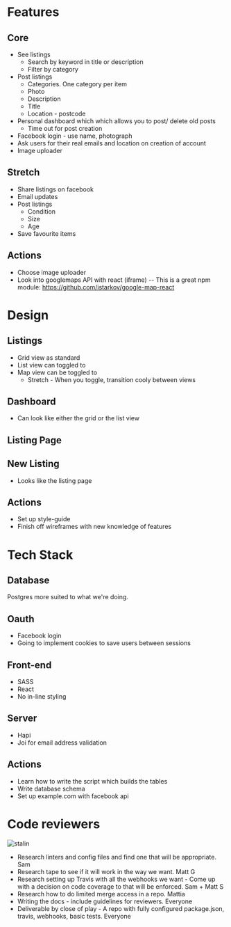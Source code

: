 # Features

## Core
* See listings
  * Search by keyword in title or description
  * Filter by category
* Post listings
  * Categories. One category per item
  * Photo
  * Description
  * Title
  * Location - postcode
* Personal dashboard which which allows you to post/ delete old posts
  * Time out for post creation
* Facebook login - use name, photograph
* Ask users for their real emails and location on creation of account
* Image uploader

## Stretch
* Share listings on facebook
* Email updates
* Post listings
  * Condition
  * Size
  * Age
* Save favourite items

## Actions
* Choose image uploader
* Look into googlemaps API with react (iframe) -- This is a great npm module: https://github.com/istarkov/google-map-react

# Design
## Listings
* Grid view as standard
* List view can toggled to
* Map view can be toggled to
  * Stretch - When you toggle, transition cooly between views

## Dashboard
* Can look like either the grid or the list view

## Listing Page

## New Listing
* Looks like the listing page

## Actions
* Set up style-guide
* Finish off wireframes with new knowledge of features

# Tech Stack
## Database
Postgres more suited to what we're doing.

## Oauth
* Facebook login
* Going to implement cookies to save users between sessions

## Front-end
* SASS
* React
* No in-line styling

## Server
* Hapi
* Joi for email address validation

## Actions
* Learn how to write the script which builds the tables
* Write database schema
* Set up example.com with facebook api

# Code reviewers
![stalin](http://www.historytoday.com/sites/default/files/stalin.jpg)

* Research linters and config files and find one that will be appropriate. Sam
* Research tape to see if it will work in the way we want. Matt G
* Research setting up Travis with all the webhooks we want - Come up with a decision on code coverage to that will be enforced. Sam + Matt S
* Research how to do limited merge access in a repo. Mattia
* Writing the docs - include guidelines for reviewers. Everyone
* Deliverable by close of play - A repo with fully configured package.json, travis, webhooks, basic tests. Everyone
